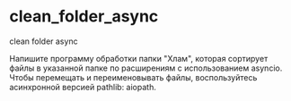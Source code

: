 # clean_folder_async

clean folder async

Напишите программу обработки папки "Хлам", которая сортирует файлы в указанной папке по расширениям с использованием asyncio. Чтобы перемещать и переименовывать файлы, воспользуйтесь асинхронной версией pathlib: aiopath.

